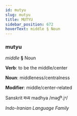 ```yaml
---
id: mutyu
slug: mutyu
title: MUTYU
sidebar_position: 672
hoverText: middle § Noun
---
```


### mutyu

*middle* **§** Noun

**Verb**: to be the middle/center

**Noun**: middleness/centralness

**Modifier**: middle/center-related

Sanskrit मध्य madhya /məd̪ʱ.jᵊ/

*Indo-Iranian Language Family*